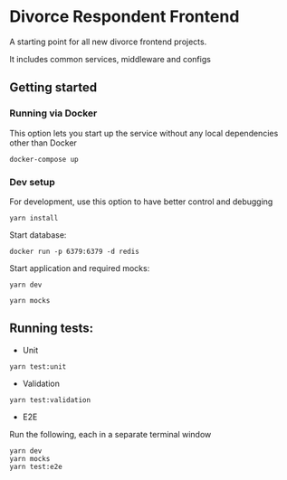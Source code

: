 # Divorce Respondent Frontend
A starting point for all new divorce frontend projects.

It includes common services, middleware and configs

## Getting started

### Running via Docker

This option lets you start up the service without any local dependencies other than Docker

`docker-compose up`

### Dev setup

For development, use this option to have better control and debugging

`yarn install`

Start database:

`docker run -p 6379:6379 -d redis`

Start application and required mocks:

`yarn dev`

`yarn mocks`

## Running tests:

* Unit

```
yarn test:unit
```

* Validation

```
yarn test:validation
```

* E2E

Run the following, each in a separate terminal window
```
yarn dev
yarn mocks
yarn test:e2e
```